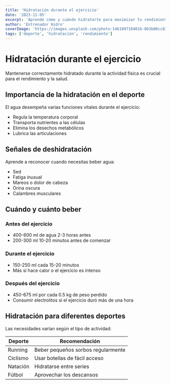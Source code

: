 ```yaml
---
title: 'Hidratación durante el ejercicio'
date: '2023-11-05'
excerpt: 'Aprende cómo y cuándo hidratarte para maximizar tu rendimiento deportivo'
author: 'Entrenador Hidro'
coverImage: 'https://images.unsplash.com/photo-1461897104016-0b3b00cc81ee?q=80&w=1600'
tags: ['deporte', 'hidratación', 'rendimiento']
---
```


# Hidratación durante el ejercicio

Mantenerse correctamente hidratado durante la actividad física es crucial para el rendimiento y la salud.

## Importancia de la hidratación en el deporte

El agua desempeña varias funciones vitales durante el ejercicio:

- Regula la temperatura corporal
- Transporta nutrientes a las células
- Elimina los desechos metabólicos
- Lubrica las articulaciones

## Señales de deshidratación

Aprende a reconocer cuando necesitas beber agua:

- Sed
- Fatiga inusual
- Mareos o dolor de cabeza
- Orina oscura
- Calambres musculares

## Cuándo y cuánto beber

### Antes del ejercicio
- 400-600 ml de agua 2-3 horas antes
- 200-300 ml 10-20 minutos antes de comenzar

### Durante el ejercicio
- 150-250 ml cada 15-20 minutos
- Más si hace calor o el ejercicio es intenso

### Después del ejercicio
- 450-675 ml por cada 0.5 kg de peso perdido
- Consumir electrolitos si el ejercicio duró más de una hora

## Hidratación para diferentes deportes

Las necesidades varían según el tipo de actividad:

| Deporte | Recomendación |
|---------|---------------|
| Running | Beber pequeños sorbos regularmente |
| Ciclismo | Usar botellas de fácil acceso |
| Natación | Hidratarse entre series |
| Fútbol | Aprovechar los descansos | 